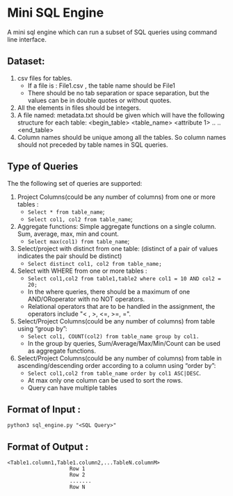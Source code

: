 # Mini SQL Engine

A mini sql engine which can run a subset of SQL queries using command line interface.

## Dataset:

1. csv files for tables.
   - If a file is : File1.csv , the table name should be File1
   - There should be no tab separation or space separation, but the values can be in double quotes or without quotes.
2. All the elements in files should be integers.
3. A file named: metadata.txt should be given which will have the following structure for each table:
   <begin_table>
    <table_name>
    <attribute 1>
    ..
    ..
    <attribute N>
    <end_table>
4. Column names should be unique among all the tables. So column names should not​ preceded by table names in SQL queries.

## Type of Queries

The the following set of queries are supported:
1. Project​ Columns(could be any number of columns) from one or more tables :
   - `Select * from table_name`;
   - `Select col1, col2 from table_name`;
2. Aggregate functions​: Simple aggregate functions on a single column. Sum, average, max, min and count. 
    - `Select max(col1) from table_name`;
3. Select/project with ​distinct​ from one table: (distinct of a pair of values indicates the pair should be distinct) 
    - `Select distinct col1, col2 from table_name;`
4. Select with ​WHERE​ from one or more tables :
    - `Select col1,col2 from table1,table2 where col1 = 10 AND col2 = 20;`
    - In the where queries, there should be a maximum of one AND/ORoperator with no NOT operators.
    - Relational operators that are to be handled in the assignment, the operators include "< , >, <=, >=, =".
5.  Select/Project Columns(could be any number of columns) from table using “​group by​”:  
    - `Select col1, COUNT(col2) from table_name group by col1.`
    - In the group by queries, Sum/Average/Max/Min/Count can be used as aggregate functions.
6. Select/Project Columns(could be any number of columns) from table in ascending/descending order according to a column using “​order by”​:
    - `Select col1,col2 from table_name order by col1 ASC|DESC`.
    - At max only one column can be used to sort the rows.
    - Query can have multiple tables

## Format of Input :

`python3 sql_engine.py "<SQL Query>"`

## Format of Output  :

    <Table1.column1,Table1.column2,...TableN.columnM>
                        Row 1 
                        Row 2 
                        ....... 
                        Row N